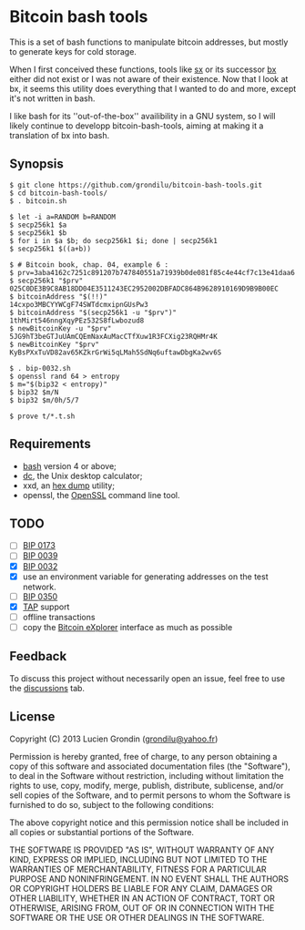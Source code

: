 # Bitcoin bash tools

This is a set of bash functions to manipulate bitcoin addresses, but mostly to generate keys for cold storage.

When I first conceived these functions, tools like
[sx](https://sx.dyne.org/index.html) or its successor
[bx](https://github.com/libbitcoin/libbitcoin-explorer) either did not exist or
I was not aware of their existence.  Now that I look at bx, it seems this
utility does everything that I wanted to do and more, except it's not written in bash.

I like bash for its ''out-of-the-box'' availibility in a GNU system, so I will likely continue
to developp bitcoin-bash-tools, aiming at making it a translation of bx into bash.


## Synopsis

    $ git clone https://github.com/grondilu/bitcoin-bash-tools.git
    $ cd bitcoin-bash-tools/
    $ . bitcoin.sh

    $ let -i a=RANDOM b=RANDOM
    $ secp256k1 $a
    $ secp256k1 $b
    $ for i in $a $b; do secp256k1 $i; done | secp256k1
    $ secp256k1 $((a+b))

    $ # Bitcoin book, chap. 04, example 6 :
    $ prv=3aba4162c7251c891207b747840551a71939b0de081f85c4e44cf7c13e41daa6
    $ secp256k1 "$prv"
    025C0DE3B9C8AB18DD04E3511243EC2952002DBFADC864B9628910169D9B9B00EC 
    $ bitcoinAddress "$(!!)"
    14cxpo3MBCYYWCgF74SWTdcmxipnGUsPw3
    $ bitcoinAddress "$(secp256k1 -u "$prv")"
    1thMirt546nngXqyPEz532S8fLwbozud8
    $ newBitcoinKey -u "$prv"
    5JG9hT3beGTJuUAmCQEmNaxAuMacCTfXuw1R3FCXig23RQHMr4K
    $ newBitcoinKey "$prv"
    KyBsPXxTuVD82av65KZkrGrWi5qLMah5SdNq6uftawDbgKa2wv6S

    $ . bip-0032.sh
    $ openssl rand 64 > entropy
    $ m="$(bip32 < entropy)"
    $ bip32 $m/N
    $ bip32 $m/0h/5/7

    $ prove t/*.t.sh

## Requirements

- [bash](https://www.gnu.org/software/bash/) version 4 or above;
- [dc](https://en.wikipedia.org/wiki/Dc_\(computer_program\)), the Unix desktop calculator;
- xxd, an [hex dump](https://en.wikipedia.org/wiki/Hex_dump) utility;
- openssl, the [OpenSSL](https://en.wikipedia.org/wiki/OpenSSL) command line tool.

## TODO

- [ ] [BIP 0173](https://github.com/bitcoin/bips/blob/master/bip-0173.mediawiki)
- [ ] [BIP 0039](https://en.bitcoin.it/wiki/BIP_0039)
- [x] [BIP 0032](https://en.bitcoin.it/wiki/BIP_0032)
- [x] use an environment variable for generating addresses on the test network.
- [ ] [BIP 0350](https://github.com/bitcoin/bips/blob/master/bip-0350.mediawiki)
- [x] [TAP](http://testanything.org/testing-with-tap/) support
- [ ] offline transactions
- [ ] copy the [Bitcoin eXplorer](https://github.com/libbitcoin/libbitcoin-explorer.git) interface as much as possible

## Feedback

To discuss this project without necessarily open an issue, feel free to use the
[discussions](https://github.com/grondilu/bitcoin-bash-tools/discussions) tab.

## License

Copyright (C) 2013 Lucien Grondin (grondilu@yahoo.fr)

Permission is hereby granted, free of charge, to any person obtaining a copy of this software and associated documentation files (the "Software"), to deal in the Software without restriction, including without limitation the rights to use, copy, modify, merge, publish, distribute, sublicense, and/or sell copies of the Software, and to permit persons to whom the Software is furnished to do so, subject to the following conditions:

The above copyright notice and this permission notice shall be included in all copies or substantial portions of the Software.

THE SOFTWARE IS PROVIDED "AS IS", WITHOUT WARRANTY OF ANY KIND, EXPRESS OR IMPLIED, INCLUDING BUT NOT LIMITED TO THE WARRANTIES OF MERCHANTABILITY, FITNESS FOR A PARTICULAR PURPOSE AND NONINFRINGEMENT. IN NO EVENT SHALL THE AUTHORS OR COPYRIGHT HOLDERS BE LIABLE FOR ANY CLAIM, DAMAGES OR OTHER LIABILITY, WHETHER IN AN ACTION OF CONTRACT, TORT OR OTHERWISE, ARISING FROM, OUT OF OR IN CONNECTION WITH THE SOFTWARE OR THE USE OR OTHER DEALINGS IN THE SOFTWARE.


